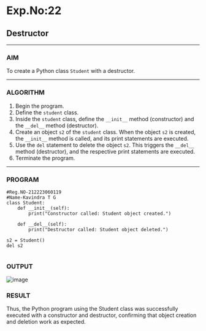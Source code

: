 # Exp.No:22  
## Destructor

---

### AIM  
To create a Python class `Student` with a destructor.

---

### ALGORITHM

1. Begin the program.  
2. Define the `student` class.  
3. Inside the `student` class, define the `__init__` method (constructor) and the `__del__` method (destructor).  
4. Create an object `s2` of the `student` class. When the object `s2` is created, the `__init__` method is called, and its print statements are executed.  
5. Use the `del` statement to delete the object `s2`. This triggers the `__del__` method (destructor), and the respective print statements are executed.  
6. Terminate the program.

---

### PROGRAM

```
#Reg.NO-212223060119
#Name-Kavindra T G
class Student:
    def __init__(self):
        print("Constructor called: Student object created.")

    def __del__(self):
        print("Destructor called: Student object deleted.")

s2 = Student()
del s2


```

### OUTPUT
![image](https://github.com/user-attachments/assets/d83a2df8-b96c-4efb-80cf-bdadaf16128b)


### RESULT
Thus, the Python program using the Student class was successfully executed with a constructor and destructor, confirming that object creation and deletion work as expected.
